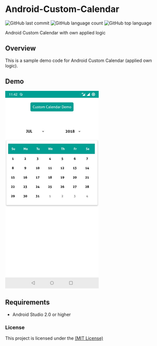 # Android-Custom-Calendar
<p>     <img alt="GitHub last commit" src="https://img.shields.io/github/last-commit/Deeptiman/Android-Custom-Calendar">  <img alt="GitHub language count" src="https://img.shields.io/github/languages/count/Deeptiman/Android-Custom-Calendar"> <img alt="GitHub top language" src="https://img.shields.io/github/languages/top/Deeptiman/Android-Custom-Calendar"></p>
Android Custom Calendar with own applied logic

## Overview

This is a sample demo code for Android Custom Calendar (applied own logic). 

## Demo
<img src="/screenshots/pic-1.jpg" width="300"/>


## Requirements
- Android Studio 2.0 or higher

### License
This project is licensed under the [(MIT License)](https://github.com/Deeptiman/Android-Custom-Calendar/blob/master/LICENSE)
